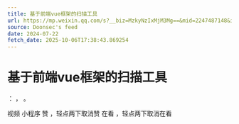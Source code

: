 ```yaml
---
title: 基于前端vue框架的扫描工具
url: https://mp.weixin.qq.com/s?__biz=MzkyNzIxMjM3Mg==&mid=2247487148&idx=1&sn=bf696ea339cc127069a0929a1960432e
source: Doonsec's feed
date: 2024-07-22
fetch_date: 2025-10-06T17:38:43.869254
---
```


# 基于前端vue框架的扫描工具

：
，
。

视频
小程序
赞
，轻点两下取消赞
在看
，轻点两下取消在看